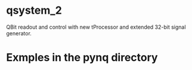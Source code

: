 # qsystem_2
QBit readout and control with new tProcessor and extended 32-bit signal generator.

# Exmples in the pynq directory

